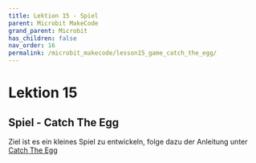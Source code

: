 ```yaml
---
title: Lektion 15 - Spiel
parent: Microbit MakeCode
grand_parent: Microbit
has_children: false
nav_order: 16
permalink: /microbit_makecode/lesson15_game_catch_the_egg/
---
```


# Lektion 15

## Spiel - Catch The Egg

Ziel ist es ein kleines Spiel zu entwickeln, folge dazu der Anleitung unter
[Catch The Egg](https://makecode.microbit.org/lessons/catch-the-egg-game/activity "Catch The Egg")
